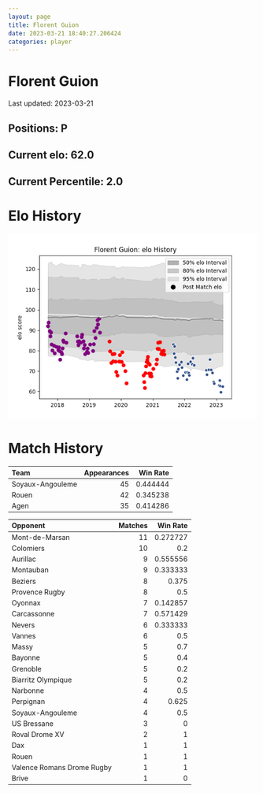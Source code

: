 ```yaml
---  
layout: page  
title: Florent Guion  
date: 2023-03-21 18:40:27.206424  
categories: player  
---
```

# Florent Guion


Last updated: 2023-03-21
## Positions: P

## Current elo: 62.0

## Current Percentile: 2.0

# Elo History


![elo history](history_FlorentGuion.png)
# Match History


| Team             |   Appearances |   Win Rate |
|:-----------------|--------------:|-----------:|
| Soyaux-Angouleme |            45 |   0.444444 |
| Rouen            |            42 |   0.345238 |
| Agen             |            35 |   0.414286 |

| Opponent                   |   Matches |   Win Rate |
|:---------------------------|----------:|-----------:|
| Mont-de-Marsan             |        11 |   0.272727 |
| Colomiers                  |        10 |   0.2      |
| Aurillac                   |         9 |   0.555556 |
| Montauban                  |         9 |   0.333333 |
| Beziers                    |         8 |   0.375    |
| Provence Rugby             |         8 |   0.5      |
| Oyonnax                    |         7 |   0.142857 |
| Carcassonne                |         7 |   0.571429 |
| Nevers                     |         6 |   0.333333 |
| Vannes                     |         6 |   0.5      |
| Massy                      |         5 |   0.7      |
| Bayonne                    |         5 |   0.4      |
| Grenoble                   |         5 |   0.2      |
| Biarritz Olympique         |         5 |   0.2      |
| Narbonne                   |         4 |   0.5      |
| Perpignan                  |         4 |   0.625    |
| Soyaux-Angouleme           |         4 |   0.5      |
| US Bressane                |         3 |   0        |
| Roval Drome XV             |         2 |   1        |
| Dax                        |         1 |   1        |
| Rouen                      |         1 |   1        |
| Valence Romans Drome Rugby |         1 |   1        |
| Brive                      |         1 |   0        |